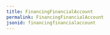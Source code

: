 ```yaml
---
title: FinancingFinancialAccount
permalink: FinancingFinancialAccount
jsonid: financingfinancialaccount
---
```

